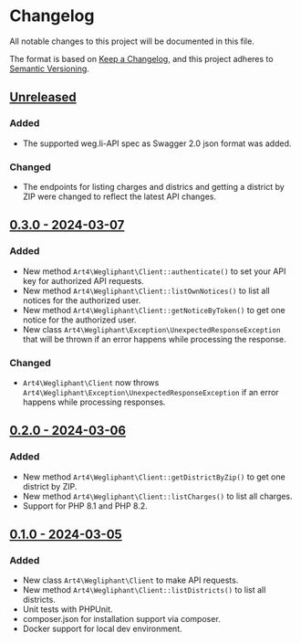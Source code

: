 # Changelog

All notable changes to this project will be documented in this file.

The format is based on [Keep a Changelog](https://keepachangelog.com/en/1.0.0/),
and this project adheres to [Semantic Versioning](https://semver.org/spec/v2.0.0.html).

## [Unreleased](https://github.com/Art4/wegliphant/compare/0.3.0...main)

### Added

- The supported weg.li-API spec as Swagger 2.0 json format was added.

### Changed

- The endpoints for listing charges and districs and getting a district by ZIP were changed to reflect the latest API changes.

## [0.3.0 - 2024-03-07](https://github.com/Art4/wegliphant/compare/0.2.0...0.3.0)

### Added

- New method `Art4\Wegliphant\Client::authenticate()` to set your API key for authorized API requests.
- New method `Art4\Wegliphant\Client::listOwnNotices()` to list all notices for the authorized user.
- New method `Art4\Wegliphant\Client::getNoticeByToken()` to get one notice for the authorized user.
- New class `Art4\Wegliphant\Exception\UnexpectedResponseException` that will be thrown if an error happens while processing the response.

### Changed

- `Art4\Wegliphant\Client` now throws `Art4\Wegliphant\Exception\UnexpectedResponseException` if an error happens while processing responses.

## [0.2.0 - 2024-03-06](https://github.com/Art4/wegliphant/compare/0.1.0...0.2.0)

### Added

- New method `Art4\Wegliphant\Client::getDistrictByZip()` to get one district by ZIP.
- New method `Art4\Wegliphant\Client::listCharges()` to list all charges.
- Support for PHP 8.1 and PHP 8.2.

## [0.1.0 - 2024-03-05](https://github.com/Art4/wegliphant/compare/3a69d42338ea699afe87fe6f9a0cb1e9059e505d...0.1.0)

### Added

- New class `Art4\Wegliphant\Client` to make API requests.
- New method `Art4\Wegliphant\Client::listDistricts()` to list all districts.
- Unit tests with PHPUnit.
- composer.json for installation support via composer.
- Docker support for local dev environment.

